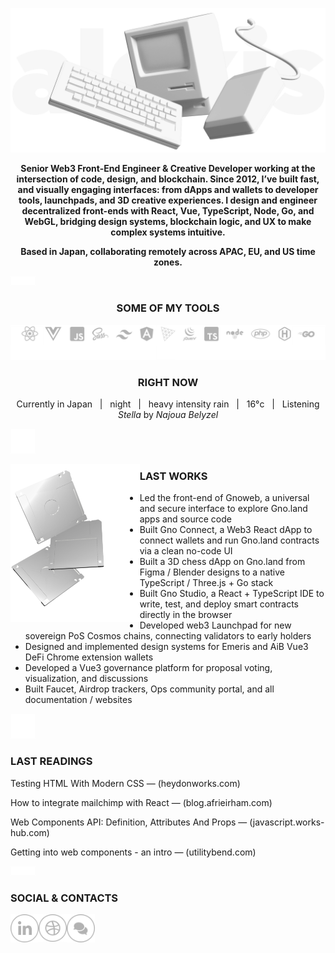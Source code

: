 ![Image of macintosh](https://raw.githubusercontent.com/alexiscolin/alexiscolin/main/cover-alexiscolin-wording.png)
<p align="center"><strong>Senior Web3 Front-End Engineer & Creative Developer working at the intersection of code, design, and blockchain. Since 2012, I’ve built fast, and visually engaging interfaces: from dApps and wallets to developer tools, launchpads, and 3D creative experiences. I design and engineer decentralized front-ends with React, Vue, TypeScript, Node, Go, and WebGL, bridging design systems, blockchain logic, and UX to make complex systems intuitive.</strong></p>
<p align="center"><strong>Based in Japan, collaborating remotely across APAC, EU, and US time zones.</strong></p>

![space](https://raw.githubusercontent.com/alexiscolin/alexiscolin/main/mini-space-15.png)

<h3 align="center">SOME OF MY TOOLS</h3>

![softwares & languages & frameworks I use](https://raw.githubusercontent.com/alexiscolin/alexiscolin/main/ico-tools.svg)

<h3 align="center">RIGHT NOW</h3>
<p align="center">Currently in Japan&nbsp;&nbsp;&nbsp;|&nbsp;&nbsp;&nbsp;night&nbsp;&nbsp;&nbsp;|&nbsp;&nbsp;&nbsp;heavy intensity rain&nbsp;&nbsp;&nbsp;|&nbsp;&nbsp;&nbsp;16°c&nbsp;&nbsp;&nbsp;|&nbsp;&nbsp;&nbsp;Listening <i>Stella</i> by <i>Najoua Belyzel</i></p>

![space](https://raw.githubusercontent.com/alexiscolin/alexiscolin/main/space-40.png)

<p><img src="https://raw.githubusercontent.com/alexiscolin/alexiscolin/main/floppy-right.png" alt="controller" align="left" width="41%"></p>
<h3 align="left">LAST WORKS</h3>
<ul>
<li>Led the front-end of Gnoweb, a universal and secure interface to explore Gno.land apps and source code</li>
<li>Built Gno Connect, a Web3 React dApp to connect wallets and run Gno.land contracts via a clean no-code UI</li>
<li>Built a 3D chess dApp on Gno.land from Figma / Blender designs to a native TypeScript / Three.js + Go stack</li>
<li>Built Gno Studio, a React + TypeScript IDE to write, test, and deploy smart contracts directly in the browser</li>
<li>Developed web3 Launchpad for new sovereign PoS Cosmos chains, connecting validators to early holders</li>
<li>Designed and implemented design systems for Emeris and AiB Vue3 DeFi Chrome extension wallets</li>
<li>Developed a Vue3 governance platform for proposal voting, visualization, and discussions</li>
<li>Built Faucet, Airdrop trackers, Ops community portal, and all documentation / websites</li>
</ul>

![space](https://raw.githubusercontent.com/alexiscolin/alexiscolin/main/space-40.png)

<h3 align="left">LAST READINGS</h3>
<p align="left">Testing HTML With Modern CSS — (heydonworks.com)</p>
<p align="left">How to integrate mailchimp with React — (blog.afrieirham.com)</p>
<p align="left">Web Components API: Definition, Attributes And Props — (javascript.works-hub.com)</p>
<p align="left">Getting into web components - an intro — (utilitybend.com)</p>

![space](https://raw.githubusercontent.com/alexiscolin/alexiscolin/main/mini-space-15.png)

<h3 align="left">SOCIAL & CONTACTS</h3>
<p align="left">
  <a href="https://www.linkedin.com/in/alexiscolin/" title="linkedin">
    <img src="https://raw.githubusercontent.com/alexiscolin/alexiscolin/main/ico-linkedin.svg" alt="linkedin" align="left" width="45px">
  </a>
  <a href="https://dribbble.com/de-jaune-et-de-bleu" title="dribbble">
    <img src="https://raw.githubusercontent.com/alexiscolin/alexiscolin/main/ico-dribbble.svg" alt="dribbble" align="left" width="45px">
  </a>
  <a href="mailto:alexis@jaunebleu.co" title="email">
    <img src="https://raw.githubusercontent.com/alexiscolin/alexiscolin/main/ico-email.svg" alt="email" align="left" width="45px">
  </a>
</p>
<!-- <p align="left"><img src="https://raw.githubusercontent.com/alexiscolin/alexiscolin/main/cover-pen.png" alt="pen" width="40%"></p> -->

